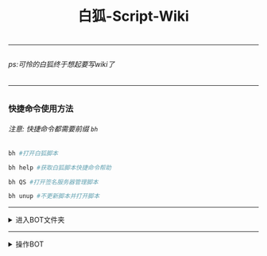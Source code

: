 <h1 align="center">白狐-Script-Wiki<h1/>
<hr/>
<h6>ps:可怜的白狐终于想起要写wiki了<h6/>
<hr/>

### 快捷命令使用方法

###### 注意: 快捷命令都需要前缀 `bh`

```sh
bh #打开白狐脚本
```

```sh
bh help #获取白狐脚本快捷命令帮助
```

```sh
bh QS #打开签名服务器管理脚本
```

```sh
bh unup #不更新脚本并打开脚本
```

<hr/>

<details markdown='2'><summary>进入BOT文件夹</summary>

```sh
bh yz #进入Yunzai-Bot(云崽)文件夹
```
```sh
bh mz #进入Miao-Yunzai(喵崽)文件夹
```
```sh
bh tz #进入TRSS-Yunzai(时雨崽)文件夹
```
<details markdown='2'><summary>报错提示: 参数错误</summary>
 - 是否已安装相应BOT<br>
 - 名称是否拼写错误<br>
 - 大小写是否混用<br>
 - 是否更改过文件夹路径或名称<br>
</details>
</details>
<hr>
<details markdown='1'><summary>操作BOT</summary>

#### 请将下列 `YZ/MZ/TZ` 替换为相应BOT简称[区分大小写]

```sh
bh YZ/MZ/TZ n #前台启动BOT
```

```sh
bh YZ/MZ/TZ start #后台启动BOT
```

```sh
bh YZ/MZ/TZ log #打开BOT后台日志
```

```sh
bh YZ/MZ/TZ stop #停止BOT后台运行
```

```sh
bh YZ/MZ/TZ login #重新配置BOT账号
```

```sh
bh YZ/MZ/TZ pi #打开插件安装脚本
```

```sh
bh YZ/MZ/TZ install [依赖名] #安装NPM依赖包
```

```sh
bh YZ/MZ/TZ qsign [签名服务器链接] #填写签名服务器链接
```

```sh
bh YZ/MZ/TZ up bot #更新BOT
```

```sh
bh YZ/MZ/TZ up pkg #更新NPM依赖包
```

```sh
bh YZ/MZ/TZ fix pkg #重新安装NPM依赖包
```

</details>
